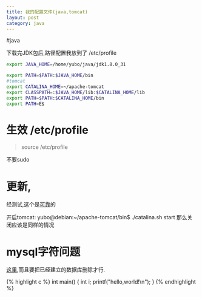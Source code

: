 ```yaml
---
title: 我的配置文件(java,tomcat)
layout: post
category: java
---
```

#java

下载完JDK包后,路径配置我放到了 /etc/profile

```bash
export JAVA_HOME=/home/yubo/java/jdk1.8.0_31

export PATH=$PATH:$JAVA_HOME/bin
#tomcat
export CATALINA_HOME=~/apache-tomcat
export CLASSPATH=:$JAVA_HOME/lib:$CATALINA_HOME/lib
export PATH=$PATH:$CATALINA_HOME/bin
export PATH=E$
```

# 生效 /etc/profile
	
>source /etc/profile

不要sudo

# 更新,

经测试,这个是[可靠](http://blog.csdn.net/zhuying_linux/post/details/6583096)的

开启tomcat:
yubo@debian:~/apache-tomcat/bin$ ./catalina.sh start
那么关闭应该是同样的情况

# mysql字符问题

[这里](http://stackoverflow.com/questions/3513773/change-mysql-default-character-set-to-utf-8-in-my-cnf),而且要把已经建立的数据库删除才行.

{% highlight c %}
int main()
{
	int i;
	printf("hello,world!\n");
}
{% endhighlight %}


